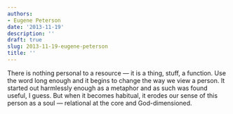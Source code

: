 ```yaml
---
authors:
- Eugene Peterson
date: '2013-11-19'
description: ''
draft: true
slug: 2013-11-19-eugene-peterson
title: ''
---
```

There is nothing personal to a resource — it is a thing, stuff, a function. Use the word long enough and it begins to change the way we view a person. It started out harmlessly enough as a metaphor and as such was found useful, I guess. But when it becomes habitual, it erodes our sense of this person as a soul — relational at the core and God-dimensioned.



